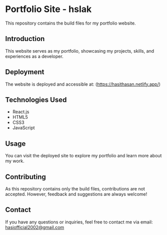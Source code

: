 # Portfolio Site - hslak

This repository contains the build files for my portfolio website.

## Introduction

This website serves as my portfolio, showcasing my projects, skills, and experiences as a developer.

## Deployment

The website is deployed and accessible at: (https://hasithasan.netlify.app/)

## Technologies Used

- React.js
- HTML5
- CSS3
- JavaScript

## Usage

You can visit the deployed site to explore my portfolio and learn more about my work.

## Contributing

As this repository contains only the build files, contributions are not accepted. However, feedback and suggestions are always welcome!

## Contact

If you have any questions or inquiries, feel free to contact me via email: hasiofficial2002@gmail.com

